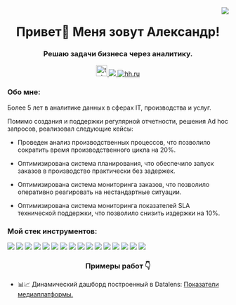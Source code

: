 <img align="right" src="https://visitor-badge.laobi.icu/badge?page_id=fishchukov.fishchukov" />

<h1 align="center">Привет👋 Меня зовут Александр!</h1>


<h3 align="center">Решаю задачи бизнеса через аналитику.</h3>

<div align="center">
    <a href="https://t.me/a_fishchukov" target="_blank">
    <img src="https://img.shields.io/static/v1?message=Telegram&logo=telegram&label=&color=2CA5E0&logoColor=white&labelColor=&style=for-the-badge" height="25" alt="telegram logo"  />
  </a>
    <a href="mailto:a.fishchukov@gmail.com">
    <img src="https://img.shields.io/badge/Gmail-333333?style=for-the-badge&logo=gmail&logoColor=red" />
  </a>
     <a href="https://orel.hh.ru/resume/475da9b4ff0e21e1460039ed1f5668456d3764" target="_blank">
    <img src="https://img.shields.io/badge/HH-D32F2F?style=for-the-badge&logo=HH&logoColor=FFFFFF" alt="hh.ru" />
  </a>
 </div>

<h3 align="left">Обо мне:</h3>
<p align="left">Более 5 лет в аналитике данных в сферах IT, производства и услуг.

Помимо создания и поддержки регулярной отчетности, решения Ad hoc запросов, реализовал следующие кейсы:

- Проведен анализ производственных процессов, что позволило сократить время производственного цикла на 20%.

- Оптимизирована система планирования, что обеспечило запуск заказов в производство практически без задержек.

- Оптимизирована система мониторинга заказов, что позволило оперативно реагировать на нестандартные ситуации.

- Оптимизирована система мониторинга показателей SLA технической поддержки, что позволило снизить издержки на 10%.</p>

<h3 align="left">Мой стек инструментов:</h3>

<div align="left">
  <img src="https://img.shields.io/badge/SQL-4479A1?style=for-the-badge&logo=postgresql&logoColor=white"  />
  <img src="https://img.shields.io/badge/Oracle-FF3300?style=for-the-badge&logo=oracle&logoColor=white"  /> 
  <img src="https://img.shields.io/badge/MS_SQL-666699?style=for-the-badge&logo=microsoft-sql-server&logoColor=white"  />
  <img src="https://img.shields.io/badge/Google_Sheets-34A853?style=for-the-badge&logo=google-sheets&logoColor=white"  />
  <img src="https://img.shields.io/badge/Microsoft_Excel-217346?style=for-the-badge&logo=microsoft-excel&logoColor=white"  />  
  <img src="https://img.shields.io/badge/Jupyter_Notebook-F37626?style=for-the-badge&logo=Jupyter&logoColor=white"  />
  <img src="https://img.shields.io/badge/Python-3776AB?style=for-the-badge&logo=python&logoColor=white"  />
  <img src="https://img.shields.io/badge/Pandas-150458?style=for-the-badge&logo=pandas&logoColor=white"  />
  <img src="https://img.shields.io/badge/Plotly-3F4F75?style=for-the-badge&logo=plotly&logoColor=white" />
  <img src="https://img.shields.io/badge/NumPy-013243?style=for-the-badge&logo=numpy&logoColor=white"  />
  <img src="https://img.shields.io/badge/Seaborn-404D5C?style=for-the-badge&logo=seaborn&logoColor=white" />
  <img src="https://img.shields.io/badge/Matplotlib-11557C?style=for-the-badge&logo=matplotlib&logoColor=white" />  
  <img src="https://img.shields.io/badge/Jasper_Reports-4479A1?style=for-the-badge&logoColor=white"  />
  <img src="https://img.shields.io/badge/Yandex_DataLens-FF0000?style=for-the-badge&logo=yandex&logoColor=white"  />
  <img src="https://img.shields.io/badge/Apache_Superset-404D5C?style=for-the-badge&logo=apache-superset&logoColor=white" />
  <img src="https://img.shields.io/badge/Tableau-666699?style=for-the-badge&logo=tableau&logoColor=white" />
    
</div>


<h3 align="center">Примеры работ 👇</h3>


- 📊📈 Динамический дашборд построенный в Datalens: [Показатели медиаплатформы.](https://datalens.yandex/lm97wc6j7v0u7)

<!--
**fishchukov/fishchukov** is a ✨ _special_ ✨ repository because its `README.md` (this file) appears on your GitHub profile.

Here are some ideas to get you started:

- 🔭 I’m currently working on ...
- 🌱 I’m currently learning ...
- 👯 I’m looking to collaborate on ...
- 🤔 I’m looking for help with ...
- 💬 Ask me about ...
- 📫 How to reach me: ...
- 😄 Pronouns: ...
- ⚡ Fun fact: ...
-->
